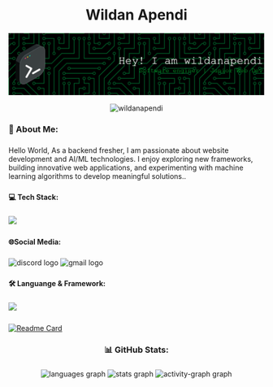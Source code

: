 <h1 align="center">Wildan Apendi</h1>

![wildanapendi](github-image.png)
<p align="center"> <img src="https://komarev.com/ghpvc/?username=wildanapendi&label=Profile%20views&color=0e75b6&style=flat" alt="wildanapendi" /> </p>
<h3 align="left">💫 About Me:</h3>

###

<p align="left">Hello World, As a backend fresher, I am passionate about website development and AI/ML technologies. I enjoy exploring new frameworks, building innovative web applications, and experimenting with machine learning algorithms to develop meaningful solutions..</p>

###

<h4 align="left">💻 Tech Stack:</h4>

###

<p align="left">
  <a href="https://skillicons.dev">
    <img src="https://skillicons.dev/icons?i=git,github,gitlab,figma,docker,kubernetes,npm,notion" />
  </a>
</p>

###

<h4 align="left">🌐Social Media:</h4>

###

<div align="left">
  <img src="https://raw.githubusercontent.com/maurodesouza/profile-readme-generator/master/src/assets/icons/social/discord/default.svg" width="52" height="40" alt="discord logo"  />
  <img src="https://raw.githubusercontent.com/maurodesouza/profile-readme-generator/master/src/assets/icons/social/gmail/default.svg" width="52" height="40" alt="gmail logo"  />
</div>

###

<h4 align="left">🛠️ Languange & Framework:</h4>

###

<p align="left">
  <a href="https://skillicons.dev">
    <img src="https://skillicons.dev/icons?i=php,js,typescript,laravel,react,nodejs,nextjs" />
  </a>
</p>

###

[![Readme Card](https://github-readme-stats.vercel.app/api/pin/?username=anuraghazra&repo=github-readme-stats)](https://github.com/anuraghazra/github-readme-stats)

###

<h3 align="center">📊 GitHub Stats:</h3>

###

<div align="center">
  <img src="https://github-readme-stats.vercel.app/api/top-langs?username=wildanapendi&locale=en&hide_title=false&layout=compact&card_width=320&langs_count=20&theme=dracula&hide_border=false&order=2" height="400" alt="languages graph" />
  <img src="https://github-readme-stats.vercel.app/api?username=wildanapendi&hide_title=false&hide_rank=false&show_icons=true&include_all_commits=true&count_private=true&disable_animations=false&theme=dracula&locale=en&hide_border=false&order=1" height="150" alt="stats graph" />
  <img src="https://github-readme-activity-graph.vercel.app/graph?username=wildanapendi&radius=16&theme=react&area=true&order=5" height="300" alt="activity-graph graph"  />
</div>

###

